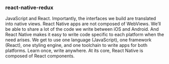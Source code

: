 ### react-native-redux
JavaScript and React. Importantly, the interfaces we build are translated into native views. React Native apps are not composed of WebViews. We’ll be able to share a lot of the code we write between iOS and Android. And React Native makes it easy to write code specific to each platform when the need arises. We get to use one language (JavaScript), one framework (React), one styling engine, and one toolchain to write apps for both platforms. Learn once, write anywhere. At its core, React Native is composed of React components.

 